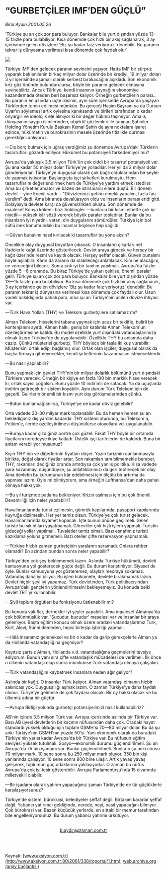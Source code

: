 # “GURBETÇİLER IMF’DEN GÜÇLÜ”

*Birol Aydın 2001.05.26*

<div>
 <p class="spot">
  'Türkiye şu an çok zor para buluyor. Bankalar bile  yurt dışından yüzde 13—15 faizle para bulabiliyor.  Kısa dönemde çok hızlı bir akış sağlanarak, 3 ay  içerisinde gelen dövizlere 'Biz şu kadar faiz  veriyoruz' denebilir. Bu paranın tekrar iş dünyasına verilmesi kısa dönemde çok faydalı olur'
 </p>
 <p class="metin">
 </p>
 <img border="0" src="/web/20020428181635im_/http://www.aksiyon.com.tr/2001/338/resimler/Gurbet.jpg"/>
 <p class="metin">
  Türkiye IMF'den gelecek paranın sevincini yaşıyor. Hatta IMF bir sürpriz yaparak beklenilenin birkaç milyar dolar üzerinde bir krediyi, 19 milyar doları 3 yıl içerisinde aşamalı olarak serbest bırakacağını açıkladı. Son ekonomik kriz göz önünde bulundurulursa, böyle bir paranın gelecek olmasına sevinebiliriz. Ancak Türkiye, kendi insanının kaynağını ekonomiye kazandırmada öteden beri başarısız kalıyor. Örneğin gurbetçilerin parası... Bu paranın en azından üçte ikisinin, aynı süre içerisinde Avrupa'da yaşayan Türklerden temin edilmesi mümkün. Bu gerçeği Haşim Bayram ya da Dursun Uyar'ın söylemesi artık öylesine kanıksandı ve birileri tarafından o kadar önyargılı ve ideolojik ele alınıyor ki bir değer hükmü taşımıyor. Ama iş dünyasının saygın isimlerinden, objektif gözlemleri ile tanınan Şahinler Holding Yönetim Kurulu Başkanı Kemal Şahin de aynı noktalara işaret edince, hükümetin ve bürokrasinin mesele üzerinde titizlikle durması gerektiğini anlıyoruz.
 </p>
 <p class="metin">
  —Dış borç bulmak için uğraş verdiğimiz şu dönemde Avrupa'daki Türklerin tasarrufları gözardı ediliyor. Hükümet bu potansiyeli farkedemiyor mu?
 </p>
 <p class="metin">
  Avrupa'da yaklaşık 3.5 milyon Türk'ün çok ciddi bir tasarruf potansiyeli var. Şu ana kadar 50 milyar dolar Türkiye'ye yolladılar. Her yıl da 2 milyar dolar gönderiyorlar. Türkiye'ye duygusal olarak çok bağlı olduklarından bir şeyler de yapmak istiyorlar. Başlangıçta işçi şirketleri kurulmuştu. Hem tasarruflarını değerlendirmek hem de Türkiye'ye yardım etmek istediler. Ama bu şirketler amatör ve bazen de istirsmarcı ellere düştü. Bir dönem devlet —yine Ecevit vardı— "Dövizlerinizi getirin emekli yapalım, fazla faiz verelim" dedi. Ama bir anda devalüasyon oldu ve insanların parası eridi gitti. Dolayısıyla devlete karşı da güvensizlikleri oluştu. Son dönemde de maalesef Konya kökenli bazı holdingler —bunların bir kısmı elbette çok iyi niyetli— yüksek kâr sözü vererek büyük paralar topladılar. Bunlar da bu insanların iyi niyetini, vatan, din duygularını sömürdüler. Türkiye için bol sütlü inek konumundaki bu insanlar böylece hep sağıldı.
 </p>
 <p class="metin">
  —Güven bunalımı nasıl kırılacak ki tasarruflar bu yöne aksın?
 </p>
 <p class="metin">
  Öncelikle olay duygusal boyuttan çıkacak. O insanların çıkarları net ifadelerle kağıt üzerinde gösterilecek. Devlet araya girecek ve herşey bir kağıt üzerinde resmi ve kayıtlı olacak. Herşey şeffaf olacak. Güven bunalımı böyle aşılabilir. Kârın da zararın da olabileceği anlatılacak. Kim ne alacağını, ne vereceğini bilecek. Sonra çok iyi bir tanıtım yapılmalı. Avrupa'da faizler yüzde 5—6 oranında. Bu biraz Türkiye'de yukarı çekilse, önemli paralar gelir. Türkiye şu an çok zor para buluyor. Bankalar bile yurt dışından yüzde 13—15 faizle para bulabiliyor. Bu kısa dönemde çok hızlı bir akış sağlanarak, 3 ay içerisinde gelen dövizlere 'Biz şu kadar faiz veriyoruz' denebilir. Bu paranın tekrar iş dünyasına verilmesi kısa dönemde çok faydalı olur. Uzun vadeli bakıldığında pahalı para, ama şu an Türkiye'nin acilen dövize ihtiyacı var.
 </p>
 <p class="metin">
  —Türk Hava Yolları (THY) ve Telekom gurbetçilere satılamaz mı?
 </p>
 <p class="metin">
  Alman Telekom, hisselerini tabana yaymak için ucuz bir teklifle, belirli bir kontenjanını ayırdı. Alman halkı, geniş bir katılımla Alman Telekom'un özelleştirmesine katıldı. Bu model özellikle yurt dışındaki vatandaşlarımıza olmak üzere Türkiye'de de uygulanabilir. Özellikle THY bu anlamda daha cazip. Çünkü müşterisi gurbetçi, THY böylece bir taşla iki kuş vurabilir. Müşterisini ortak edip, bağlamış olur. Ortak olan işçiler, duygusal olarak da başka firmaya gitmeyecekler, kendi şirketlerinin kazanmasını isteyeceklerdir.
 </p>
 <p class="metin">
  —Bu nasıl yapılabilir?
 </p>
 <p class="metin">
  Bunu yapmak için devlet THY'nin bir milyar dolarlık bölümünü yurt dışındaki Türklere verecek. Örneğin bir kişiye en fazla 100 bin marklık hisse verecek ki, ortak sayısı çoğalsın. Bunu yüzde 10 indirimli de satacak. Ya da uçuşlarda indirim getirecek bir sistem koyabilir. Aynı durum Türk Telekom için de geçerli. Gelirlerin önemli bir kısmı yurt dışı görüşmelerinden çünkü.
 </p>
 <p class="metin">
  —Bütün bunlar sağlanırsa, Türkiye'ye ne kadar döviz gelebilir?
 </p>
 <p class="metin">
  Orta vadede 20–30 milyar mark toplanabilir. Bu da hemen hemen şu an beklediğimiz dış yardım kadardır. THY sistemi oturunca, bu Telekom'a, Petkim'e, ileride özelleştirilmesi düşünülürse otoyollara vd. uygulanabilir.
 </p>
 <p class="metin">
  —Buraya kadar çizdiğiniz portre çok güzel. Fakat THY böyle bir ortamda fiyatlarını neredeyse ikiye katladı. Üstelik işçi tarifelerini de kaldırdı. Buna bir anlam verebiliyor musunuz?
 </p>
 <p class="metin">
  Kışın THY'nin ve diğerlerinin fiyatları düşer. Yazın turizmin canlanmasıyla birlikte, doğal olarak fiyatlar artar. Son rakamları tam bilmemekle beraber, THY, rakamları dediğiniz oranda artırdıysa çok yanlış politika. Kısa vadede para kazanmayı düşündüyse, şu anlattıklarımızı da geri teptirecek bir olay. Ama devletin bu kurumunun kâr edebilmesi için ölçülü bir artırma da yapması lazım. Öyle mi bilmiyorum, ama örneğin Lufthansa'dan daha pahalı olmaya hakkı yok.
 </p>
 <p class="metin">
  —Bu yıl turizmde patlama bekleniyor. Krizin aşılması için bu çok önemli. Devamlılığı için neler yapılabilir?
 </p>
 <p class="metin">
  Havalimanlarında turist ezilmesin, gümrük kapılarında, pasaport kapılarında kuyruğa dizilmesin. Her yer temiz olsun. Türkiye'ye çok turist gelecek. Havalimanlarında kıyamet kopacak. İşte bunun önüne geçilmeli. Gelen turiste bu sıkıntıları yaşatmamalı. Görevliler çok hızlı işlem yapmalı. Turistin gideceği yollar yapılmalı. Tuvaletler temiz olmalı. Bazı esnafımız turisti kazıklama yoluna gitmemeli. Bazı oteller çifte rezervasyon yapmamalı.
 </p>
 <p class="metin">
  —Türkiye hiçbir zaman gurbetçinin yaralarını saramadı. Onlara rehber olamadı? En azından bundan sonra neler yapabilir?
 </p>
 <p class="metin">
  Türkiye'den çok şey beklememek lazım. Aslında Türkiye hükümeti, devleti kamuoyuna yol gösterecek güçte değil. Bu durum karıştırılıyor. Siyaset de öyle. Bunlar kamuoyuna yol gösteremez, olayları mecraya sokamaz. Vatandaş daha iyi biliyor. Bu işleri hükümete, devlete bırakmamak lazım. Devlet hiçbir şeyi iyi yapamaz. Türk devletinden, Türk politikacısından Avrupa'daki gençlerin yönlendirilmesini bekleyemeyiz. Bu konuda belki devlet TRT'yi kullanabilir.
 </p>
 <p class="metin">
  —Sivil toplum örgütleri bu fonksiyonu üstlenebilir mi?
 </p>
 <p class="metin">
  Bu konuda vakıflar, dernekler iyi şeyler yapabilir. Ama maalesef Almanya'da çok bölünmüşlük var. 'Şucudur, bucudur' meselesi var ve insanlar bir araya gelemiyor. Başta eğitim konusu olmak üzere oradaki vatandaşlarımız Türk, Kürt, Alevi, Sünni demeden, hepsi birleşip işbirliği yapmalı.
 </p>
 <p class="metin">
  —Hâlâ insanımız geleneksel ve bir o kadar da garip gerekçelerle Alman ya da Hollanda vatandaşlığına geçmiyor?
 </p>
 <p class="metin">
  Kayıtsız şartsız Alman, Hollanda v.d. vatandaşlığına geçmelerini tavsiye ediyorum. Bunun yanı sıra çifte vatandaşlık mücadelesi de verilmeli. İlk önce o ülkenin vatandaşı olup sonra mümkünse Türk vatandaşı olmaya çalışalım.
 </p>
 <p class="metin">
  —Türk vatandaşlığını kaybetmek insanlara neden ağır geliyor?
 </p>
 <p class="metin">
  Aslında bir kağıt. O insanlar Türk kalıyor. Alman vatandaşı olmanın hiçbir sakıncası yok. Duygusallığı aşmak lazım. O zaman Türkiye'ye daha faydalı olunur. Türiye'ye gelmese de çok faydası olacak. Bir oy hakkı olacak ve bu ülkemiz adına bir güçtür.
 </p>
 <p class="metin">
  —Avrupa Birliği yolunda gurbetçi potansiyelimizi nasıl kullanabiliriz?
 </p>
 <p class="metin">
  AB'nin içinde 3.5 milyon Türk var. Avrupa içerisinde aslında bir Türkiye var. Bazı AB üyesi devletlerin bir kaçının nüfusundan daha çok. Oradaki hayat standardı yüksek olduğu için toplam GSMH'sı 70—80 milyar dolar. Bu da şu anki Türkiye'nin GSMH'nın yüzde 50'si. Yani ekonomik olarak da buradaki Türkiye'nin yarısı kadar Avrupa'da bir Türkiye var. Bu nüfusun eğitim seviyesi yüksek tutulmalı. Sosyo—ekonomik durumu güçlendirilmeli. Şu an Avrupa'da 75 bin işadamı var. Bunlar güçlendirilmeli. Bunların şu anki cirosu 70 milyar mark. 10 sene sonra bu 250 milyar mark oluyor. 350 bin kişi yanlarında çalışıyor. 10 sene sonra 800 bine ulaşır. Artık yavaş yavaş gelişerek, toplumun güç odaklarına yaklaşıyorlar. O zaman bu nüfus Avrupa'da çok iyi tesir gösterebilir. Avrupa Parlamentosu'nda 15 civarında milletvekili olabilir.
 </p>
 <p class="metin">
  —Bir işadamı olarak yatırım yapacağınız zaman Türkiye'de ne tür güçlüklerle karşılaşıyorsunuz?
 </p>
 <p class="metin">
  Türkiye'de sistem, bürokrasi, belediyeler şeffaf değil. Birtakım kararlar şeffaf değil. Yabancı yatırımcı geldiğinde, nerede, neyi, nasıl yapacağını bilmiyor. Çok bürokrasi var. Bazen küçücük yerlerde, en alttaki bir memur tarafından bile engelleniyorsunuz. Bu durum yabancı yatırımı ürkütüyor.
 </p>
 <br/>
 <center>
  <a class="anaorta" href="http://web.archive.org/web/20020428181635/mailto:b.aydin@zaman.com.tr">
   b.aydin@zaman.com.tr
  </a>
 </center>
 <br/>
 <br/>
 <br/>
</div>

Kaynak: [www.aksiyon.com.tr](http://www.aksiyon.com.tr:80/2001/338/roportaj/1.htm), [web.archive.org (arşiv bağlantısı)](http://web.archive.org/web/20020428181635/http://www.aksiyon.com.tr:80/2001/338/roportaj/1.htm)
